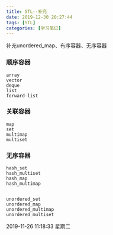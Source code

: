 ```yaml
---
title: STL--补充
date: 2019-12-30 20:27:44
tags: [STL]
categories: [学习笔记]
---
```


 补充unordered_map、有序容器、无序容器

<!--more-->



### 顺序容器

```
array
vector
deque
list
forward-list 
```



### 关联容器

```
map
set
multimap
multiset
```



### 无序容器

```
hash_set
hash_multiset
hash_map
hash_multimap


unordered_set
unordered_map
unordered_multimap
unordered_multiset
```























2019-11-26 11:18:33 星期二